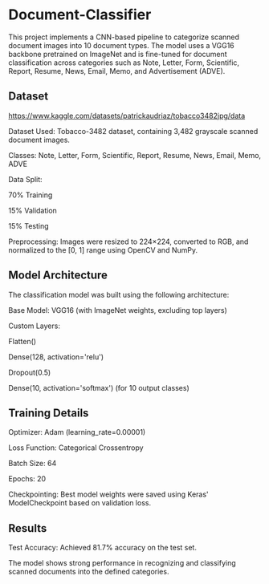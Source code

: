 # Document-Classifier
This project implements a CNN-based pipeline to categorize scanned document images into 10 document types. The model uses a VGG16 backbone pretrained on ImageNet and is fine-tuned for document classification across categories such as Note, Letter, Form, Scientific, Report, Resume, News, Email, Memo, and Advertisement (ADVE).

## Dataset

https://www.kaggle.com/datasets/patrickaudriaz/tobacco3482jpg/data

Dataset Used: Tobacco-3482 dataset, containing 3,482 grayscale scanned document images.

Classes: Note, Letter, Form, Scientific, Report, Resume, News, Email, Memo, ADVE

Data Split:
 
70% Training

15% Validation

15% Testing

Preprocessing:
Images were resized to 224×224, converted to RGB, and normalized to the [0, 1] range using OpenCV and NumPy.

## Model Architecture

The classification model was built using the following architecture:

Base Model: VGG16 (with ImageNet weights, excluding top layers)

Custom Layers:

Flatten()

Dense(128, activation='relu')

Dropout(0.5)

Dense(10, activation='softmax') (for 10 output classes)

## Training Details

Optimizer: Adam (learning_rate=0.00001)

Loss Function: Categorical Crossentropy

Batch Size: 64

Epochs: 20

Checkpointing: Best model weights were saved using Keras' ModelCheckpoint based on validation loss.

## Results

Test Accuracy: Achieved 81.7% accuracy on the test set.

The model shows strong performance in recognizing and classifying scanned documents into the defined categories.


